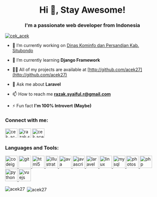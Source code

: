 <h1 align="center">Hi 👋, Stay Awesome!</h1>
<h3 align="center">I'm a passionate web developer from Indonesia</h3>


<p align="left"> <a href="https://twitter.com/cek_acek" target="blank"><img src="https://img.shields.io/twitter/follow/cek_acek?logo=twitter&style=for-the-badge" alt="cek_acek" /></a> </p>

- 🔭 I’m currently working on [Dinas Kominfo dan Persandian Kab. Situbondo](http://kominfo.situbondokab.go.id)

- 🌱 I’m currently learning **Django Framework**

- 👨‍💻 All of my projects are available at [http://github.com/acek27](http://github.com/acek27)

- 💬 Ask me about **Laravel**

- 📫 How to reach me **razak.syaiful.r@gmail.com**

- ⚡ Fun fact **I'm 100% Introvert (Maybe)**

<p align="left">
<h3 align="left">Connect with me:</h3>
<a href="https://twitter.com/cek_acek" target="blank"><img align="center" src="https://cdn.jsdelivr.net/npm/simple-icons@3.0.1/icons/twitter.svg" alt="cek_acek" height="30" width="40" /></a>
<a href="https://fb.com/razak.syaiful.r" target="blank"><img align="center" src="https://cdn.jsdelivr.net/npm/simple-icons@3.0.1/icons/facebook.svg" alt="razak.syaiful.r" height="30" width="40" /></a>
<a href="https://instagram.com/cek.acek" target="blank"><img align="center" src="https://cdn.jsdelivr.net/npm/simple-icons@3.0.1/icons/instagram.svg" alt="cek.acek" height="30" width="40" /></a>
</p>

<h3 align="left">Languages and Tools:</h3>
<p align="left"> <a href="https://codeigniter.com" target="_blank"> <img src="https://cdn.worldvectorlogo.com/logos/codeigniter.svg" alt="codeigniter" width="40" height="40"/> </a> <a href="https://git-scm.com/" target="_blank"> <img src="https://www.vectorlogo.zone/logos/git-scm/git-scm-icon.svg" alt="git" width="40" height="40"/> </a> <a href="https://www.w3.org/html/" target="_blank"> <img src="https://devicons.github.io/devicon/devicon.git/icons/html5/html5-original-wordmark.svg" alt="html5" width="40" height="40"/> </a> <a href="https://www.adobe.com/in/products/illustrator.html" target="_blank"> <img src="https://www.vectorlogo.zone/logos/adobe_illustrator/adobe_illustrator-icon.svg" alt="illustrator" width="40" height="40"/> </a> <a href="https://www.java.com" target="_blank"> <img src="https://devicons.github.io/devicon/devicon.git/icons/java/java-original-wordmark.svg" alt="java" width="40" height="40"/> </a> <a href="https://developer.mozilla.org/en-US/docs/Web/JavaScript" target="_blank"> <img src="https://devicons.github.io/devicon/devicon.git/icons/javascript/javascript-original.svg" alt="javascript" width="40" height="40"/> </a> <a href="https://laravel.com/" target="_blank"> <img src="https://devicons.github.io/devicon/devicon.git/icons/laravel/laravel-plain-wordmark.svg" alt="laravel" width="40" height="40"/> </a> <a href="https://www.linux.org/" target="_blank"> <img src="https://devicons.github.io/devicon/devicon.git/icons/linux/linux-original.svg" alt="linux" width="40" height="40"/> </a> <a href="https://www.mysql.com/" target="_blank"> <img src="https://devicons.github.io/devicon/devicon.git/icons/mysql/mysql-original-wordmark.svg" alt="mysql" width="40" height="40"/> </a> <a href="https://www.photoshop.com/en" target="_blank"> <img src="https://devicons.github.io/devicon/devicon.git/icons/photoshop/photoshop-plain.svg" alt="photoshop" width="40" height="40"/> </a> <a href="https://www.php.net" target="_blank"> <img src="https://devicons.github.io/devicon/devicon.git/icons/php/php-original.svg" alt="php" width="40" height="40"/> </a> <a href="https://www.python.org" target="_blank"> <img src="https://devicons.github.io/devicon/devicon.git/icons/python/python-original.svg" alt="python" width="40" height="40"/> </a> <a href="https://vuejs.org/" target="_blank"> <img src="https://devicons.github.io/devicon/devicon.git/icons/vuejs/vuejs-original-wordmark.svg" alt="vuejs" width="40" height="40"/> </a> </p>

<p><img align="left" src="https://github-readme-stats.vercel.app/api/top-langs/?username=acek27&layout=compact" alt="acek27" /></p>	

<p>&nbsp;<img align="center" src="https://github-readme-stats.vercel.app/api?username=acek27&show_icons=true" alt="acek27" /></p>

